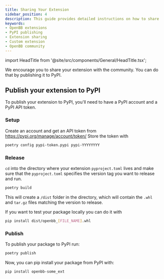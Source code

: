 ```yaml
---
title: Sharing Your Extension
sidebar_position: 4
description: This guide provides detailed instructions on how to share your custom OpenBB extension with the community by publishing it on PyPI.
keywords:
- OpenBB extensions
- PyPI publishing
- Extension sharing
- Custom extension
- OpenBB community
---
```


import HeadTitle from '@site/src/components/General/HeadTitle.tsx';

<HeadTitle title="Sharing Your Extension - Contributor Guidelines - Development | OpenBB Platform Docs" />

We encourage you to share your extension with the community. You can do that by publishing it to PyPI.

## Publish your extension to PyPI

To publish your extension to PyPI, you'll need to have a PyPI account and a PyPI API token.

### Setup

Create an account and get an API token from <https://pypi.org/manage/account/token/>
Store the token with

```bash
poetry config pypi-token.pypi pypi-YYYYYYYY
```

### Release

`cd` into the directory where your extension `pyproject.toml` lives and make sure that the `pyproject.toml` specifies the version tag you want to release and run.

```bash
poetry build
```

This will create a `/dist` folder in the directory, which will contain the `.whl` and `tar.gz` files matching the version to release.

If you want to test your package locally you can do it with

```bash
pip install dist/openbb_[FILE_NAME].whl
```

### Publish

To publish your package to PyPI run:

```bash
poetry publish
```

Now, you can pip install your package from PyPI with:

```bash
pip install openbb-some_ext
```

